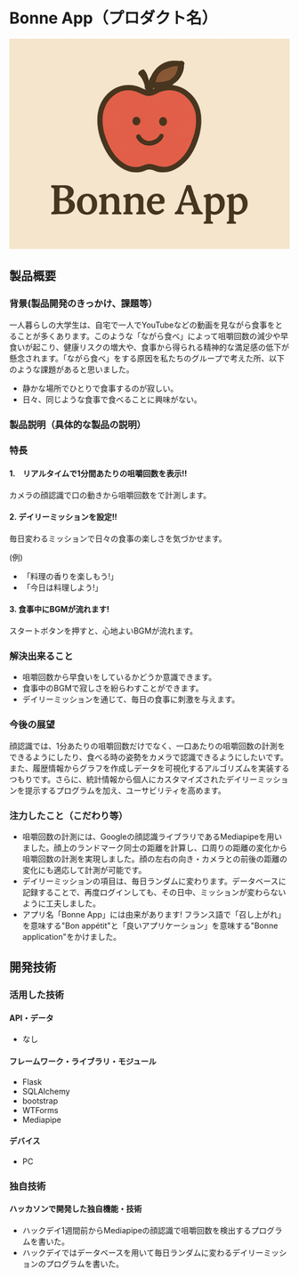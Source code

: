 # Bonne App（プロダクト名）

![IMAGE ALT TEXT HERE](static/image/Main_Image.png)

## 製品概要
### 背景(製品開発のきっかけ、課題等）
一人暮らしの大学生は、自宅で一人でYouTubeなどの動画を見ながら食事をとることが多くあります。このような「ながら食べ」によって咀嚼回数の減少や早食いが起こり、健康リスクの増大や、食事から得られる精神的な満足感の低下が懸念されます。「ながら食べ」をする原因を私たちのグループで考えた所、以下のような課題があると思いました。

* 静かな場所でひとりで食事するのが寂しい。
* 日々、同じような食事で食べることに興味がない。



### 製品説明（具体的な製品の説明）

### 特長
#### 1.　リアルタイムで1分間あたりの咀嚼回数を表示!!
カメラの顔認識で口の動きから咀嚼回数をで計測します。
#### 2. デイリーミッションを設定!!
毎日変わるミッションで日々の食事の楽しさを気づかせます。

(例)
* 「料理の香りを楽しもう!」
* 「今日は料理しよう!」

#### 3. 食事中にBGMが流れます!
スタートボタンを押すと、心地よいBGMが流れます。

### 解決出来ること
* 咀嚼回数から早食いをしているかどうか意識できます。
* 食事中のBGMで寂しさを紛らわすことができます。
* デイリーミッションを通じて、毎日の食事に刺激を与えます。

### 今後の展望
顔認識では、1分あたりの咀嚼回数だけでなく、一口あたりの咀嚼回数の計測をできるようにしたり、食べる時の姿勢をカメラで認識できるようにしたいです。また、履歴情報からグラフを作成しデータを可視化するアルゴリズムを実装するつもりです。さらに、統計情報から個人にカスタマイズされたデイリーミッションを提示するプログラムを加え、ユーサビリティを高めます。


### 注力したこと（こだわり等）
* 咀嚼回数の計測には、Googleの顔認識ライブラリであるMediapipeを用いました。顔上のランドマーク同士の距離を計算し、口周りの距離の変化から咀嚼回数の計測を実現しました。顔の左右の向き・カメラとの前後の距離の変化にも適応して計測が可能です。
* デイリーミッションの項目は、毎日ランダムに変わります。データベースに記録することで、再度ログインしても、その日中、ミッションが変わらないように工夫しました。
* アプリ名「Bonne App」には由来があります! フランス語で「召し上がれ」を意味する"Bon appétit"と「良いアプリケーション」を意味する"Bonne application"をかけました。

## 開発技術
### 活用した技術
#### API・データ
* なし

#### フレームワーク・ライブラリ・モジュール
* Flask
* SQLAlchemy
* bootstrap
* WTForms
* Mediapipe

#### デバイス
* PC

### 独自技術
#### ハッカソンで開発した独自機能・技術
* ハックデイ1週間前からMediapipeの顔認識で咀嚼回数を検出するプログラムを書いた。
* ハックデイではデータベースを用いて毎日ランダムに変わるデイリーミッションのプログラムを書いた。
